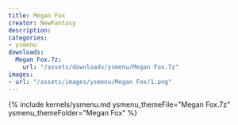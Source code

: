 ```yaml
---
title: Megan Fox
creator: NewFantasy
description: 
categories:
- ysmenu
downloads:
  Megan Fox.7z:
    url: "/assets/downloads/ysmenu/Megan Fox.7z"
images:
- url: "/assets/images/ysmenu/Megan Fox/1.png"
---
```


{% include kernels/ysmenu.md ysmenu_themeFile="Megan Fox.7z" ysmenu_themeFolder="Megan Fox" %}

